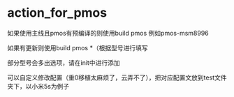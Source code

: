 # action_for_pmos
如果使用主线且pmos有预编译的则使用build pmos 例如pmos-msm8996

如果有更新则使用build pmos *（根据型号进行填写

部分型号会多出选项，请在init中进行添加

可以自定义修改配置（重0移植太麻烦了，云弄不了），把对应配置文放到test文件夹下，以小米5s为例子
